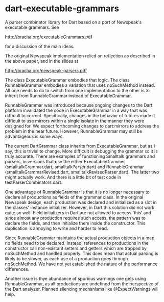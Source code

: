 dart-executable-grammars
========================

A parser combinator library for Dart based on a port of Newspeak's executable grammars. See

http://bracha.org/executableGrammars.pdf

for a discussion of the main ideas.

The original Newspeak implementation relied on reflection as described in the above paper, and in the slides at

http://bracha.org/newspeak-parsers.pdf 


The class ExecutableGrammar embodies that logic. The class RunnableGrammar embodies a variation that uses noSuchMethod instead. 
All one needs to do to switch from one implementation to the other is to inherit from RunnableGrammar instead of 
ExecutableGrammar.

RunnableGrammar was introduced because ongoing changes to the Dart platform invalidated the code in ExecutableGrammar in 
a way that was difficult to correct. Specifically, changes in the behavior of futures made it difficult to use mirrors 
within a single isolate in the manner they were designed for. We expect forthcoming changes to dart:mirrors to address the
problem in the near future. However, RunnableGrammar may still be advantageous is some ways.

The current DartGrammar class inherits from ExecutableGrammar, but as I say, this is trivial to change. 
More difficult is debugging the grammar so it is truly accurate. 
There are examples of functioning Smalltalk grammars and parsers, in versions that use the either ExecutableGrammer 
(smalltalkGrammar.dart, smalltalkParser.dart) and RunnableGrammar (smalltalkGrammarRevised.dart, smalltalkRevisedParser.dart). 
The latter two might actually work. And there is a little bit of test code in testParserCombinators.dart.

One advantage of RunnableGrammar is that it is no longer necessary to declare all productions as fields of the grammar class. 
In the original Newspeak design, each production was declared and initialized as a slot in the classes' instance initializer.
However, in Dart this solution did not work quite so well. Field initializers in Dart are not allowed to access 'this' and
since almost any production requires such access, the pattern was to declare the fields, and then initialize them inside
the constructor. This duplication is annoying to write and harder to read.

Since RunnableGrammar maintains the actual production objects in a map, no fields need to be declared.  Instead, references to
productions in the constructor call non-existant setters and getters which are trapped by noSuchMethod and handled properly.
This does mean that actual parsing is likely to be slower, as each use of a production goes through noSuchMethod. We have not
yet established the nature of the performance differences.

Another issue is thye abundance of spurious warnings one gets using RunnableGrammar, as all productions are undefined from 
the perspective of the Dart analyzer. Planned silencing mechanisms like @ExpectWarnings will help.
